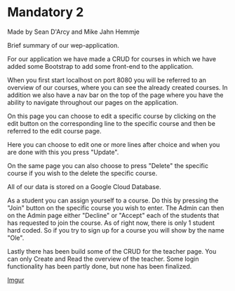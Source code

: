 # Mandatory 2
Made by Sean D'Arcy and Mike Jahn Hemmje

Brief summary of our wep-application.

For our application we have made a CRUD for courses in which we have added some Bootstrap to add some front-end to the application.

When you first start localhost on port 8080 you will be referred to an overview of our courses, where you can see the already created
courses. In addition we also have a nav bar on the top of the page where you have the ability to navigate throughout our pages on the
application.

On this page you can choose to edit a specific course by clicking on the edit button on the corresponding line to the specific course
and then be referred to the edit course page.

Here you can choose to edit one or more lines after choice and when you are done with this you press "Update".

On the same page you can also choose to press "Delete" the specific course if you wish to the delete the specific course.

All of our data is stored on a Google Cloud Database.

As a student you can assign yourself to a course. Do this by pressing the "Join" button on the specific course you wish to enter. The Admin 
can then on the Admin page either "Decline" or "Accept" each of the students that has requested to join the course.
As of right now, there is only 1 student hard coded. So if you try to sign up for a course you will show by the name "Ole".

Lastly there has been build some of the CRUD for the teacher page. You can only Create and Read the overview of the teacher. Some login
functionality has been partly done, but none has been finalized.


[Imgur](https://imgur.com/oabgHC9)

